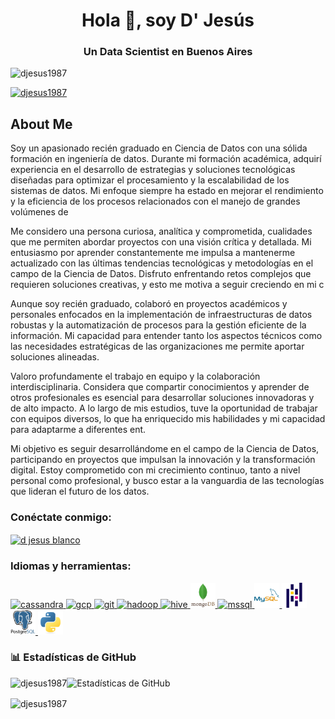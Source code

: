 <h1 align="center">Hola 👋, soy D' Jesús</h1>

<h3 align="center">Un Data Scientist en Buenos Aires</h3>

<p align="left"> 
  <img src="https://komarev.com/ghpvc/?username=djesus1987&label=Profile%20views&color=0e75b6&style=flat" alt="djesus1987" /> 
</p>

<p align="left"> 
  <a href="https://github.com/ryo-ma/github-profile-trophy">
    <img src="https://github-profile-trophy.vercel.app/?username=djesus1987" alt="djesus1987" />
  </a> 
</p>

## About Me

Soy un apasionado recién graduado en Ciencia de Datos con una sólida formación en ingeniería de datos. Durante mi formación académica, adquirí experiencia en el desarrollo de estrategias y soluciones tecnológicas diseñadas para optimizar el procesamiento y la escalabilidad de los sistemas de datos. Mi enfoque siempre ha estado en mejorar el rendimiento y la eficiencia de los procesos relacionados con el manejo de grandes volúmenes de

Me considero una persona curiosa, analítica y comprometida, cualidades que me permiten abordar proyectos con una visión crítica y detallada. Mi entusiasmo por aprender constantemente me impulsa a mantenerme actualizado con las últimas tendencias tecnológicas y metodologías en el campo de la Ciencia de Datos. Disfruto enfrentando retos complejos que requieren soluciones creativas, y esto me motiva a seguir creciendo en mi c

Aunque soy recién graduado, colaboró ​​en proyectos académicos y personales enfocados en la implementación de infraestructuras de datos robustas y la automatización de procesos para la gestión eficiente de la información. Mi capacidad para entender tanto los aspectos técnicos como las necesidades estratégicas de las organizaciones me permite aportar soluciones alineadas.

Valoro profundamente el trabajo en equipo y la colaboración interdisciplinaria. Considera que compartir conocimientos y aprender de otros profesionales es esencial para desarrollar soluciones innovadoras y de alto impacto. A lo largo de mis estudios, tuve la oportunidad de trabajar con equipos diversos, lo que ha enriquecido mis habilidades y mi capacidad para adaptarme a diferentes ent.

Mi objetivo es seguir desarrollándome en el campo de la Ciencia de Datos, participando en proyectos que impulsan la innovación y la transformación digital. Estoy comprometido con mi crecimiento continuo, tanto a nivel personal como profesional, y busco estar a la vanguardia de las tecnologías que lideran el futuro de los datos.

<h3 align="left">Conéctate conmigo:</h3>
<p align="left">
  <a href="https://www.linkedin.com/in/d%C2%B4-jes%C3%BAs-blanco-5b3b08150/" target="blank">
    <img align="center" src="https://raw.githubusercontent.com/rahuldkjain/github-profile-readme-generator/master/src/images/icons/Social/linked-in-alt.svg" alt="d jesus blanco" height="30" width="40" />
  </a> 
</p>

<h3 align="left">Idiomas y herramientas:</h3>
<p align="left"> 
  <a href="https://cassandra.apache.org/" target="_blank" rel="noreferrer"> 
    <img src="https://www.vectorlogo.zone/logos/apache_cassandra/apache_cassandra-icon.svg" alt="cassandra" width="40" height="40"/> 
  </a> 
  <a href="https://cloud.google.com" target="_blank" rel="noreferrer"> 
    <img src="https://www.vectorlogo.zone/logos/google_cloud/google_cloud-icon.svg" alt="gcp" width="40" height="40"/> 
  </a> 
  <a href="https://git-scm.com/" target="_blank" rel="noreferrer"> 
    <img src="https://www.vectorlogo.zone/logos/git-scm/git-scm-icon.svg" alt="git" width="40" height="40"/> 
  </a> 
  <a href="https://hadoop.apache.org/" target="_blank" rel="noreferrer"> 
    <img src="https://www.vectorlogo.zone/logos/apache_hadoop/apache_hadoop-icon.svg" alt="hadoop" width="40" height="40"/> 
  </a> 
  <a href="https://hive.apache.org/" target="_blank" rel="noreferrer"> 
    <img src="https://www.vectorlogo.zone/logos/apache_hive/apache_hive-icon.svg" alt="hive" width="40" height="40"/> 
  </a> 
  <a href="https://www.mongodb.com/" target="_blank" rel="noreferrer"> 
    <img src="https://raw.githubusercontent.com/devicons/devicon/master/icons/mongodb/mongodb-original-wordmark.svg" alt="mongodb" width="40" height="40"/> 
  </a> 
  <a href="https://www.microsoft.com/en-us/sql-server" target="_blank" rel="noreferrer"> 
    <img src="https://www.svgrepo.com/show/303229/microsoft-sql-server-logo.svg" alt="mssql" width="40" height="40"/> 
  </a> 
  <a href="https://www.mysql.com/" target="_blank" rel="noreferrer"> 
    <img src="https://raw.githubusercontent.com/devicons/devicon/master/icons/mysql/mysql-original-wordmark.svg" alt="mysql" width="40" height="40"/> 
  </a> 
  <a href="https://pandas.pydata.org/" target="_blank" rel="noreferrer"> 
    <img src="https://raw.githubusercontent.com/devicons/devicon/2ae2a900d2f041da66e950e4d48052658d850630/icons/pandas/pandas-original.svg" alt="pandas" width="40" height="40"/> 
  </a> 
  <a href="https://www.postgresql.org" target="_blank" rel="noreferrer"> 
    <img src="https://raw.githubusercontent.com/devicons/devicon/master/icons/postgresql/postgresql-original-wordmark.svg" alt="postgresql" width="40" height="40"/> 
  </a> 
  <a href="https://www.python.org" target="_blank" rel="noreferrer"> 
    <img src="https://raw.githubusercontent.com/devicons/devicon/master/icons/python/python-original.svg" alt="python" width="40" height="40"/> 
  </a> 
</p>

<h3 align="left">📊 Estadísticas de GitHub</h3>
<p>
  <img align="left" src="https://github-readme-stats.vercel.app/api/top-langs?username=djesus1987&show_icons=true&locale=es&layout=compact" alt="djesus1987" />
</p>

<p>
  <img src="https://github-readme-stats.vercel.app/api?username=djesus1987&show_icons=true&theme=radical" alt="Estadísticas de GitHub"/>
</p>

<p><img align="center" src="https://github-readme-streak-stats.herokuapp.com/?user=djesus1987&" alt="djesus1987" />

</p>
